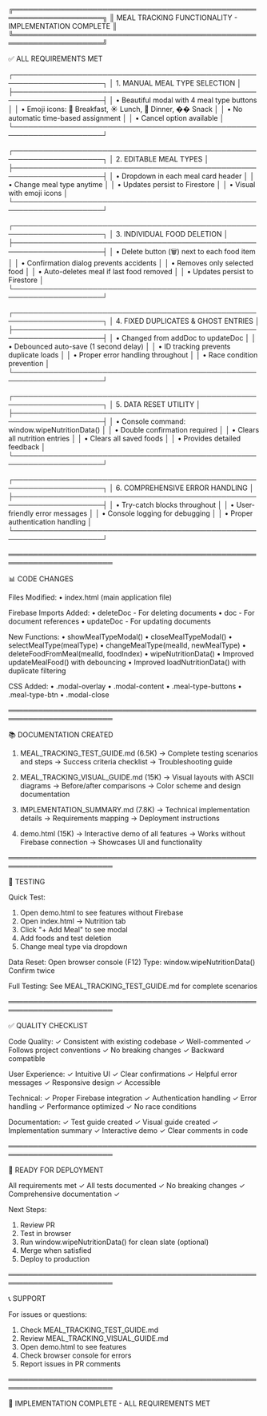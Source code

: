╔════════════════════════════════════════════════════════════════════╗
║          MEAL TRACKING FUNCTIONALITY - IMPLEMENTATION COMPLETE     ║
╚════════════════════════════════════════════════════════════════════╝

✅ ALL REQUIREMENTS MET

┌────────────────────────────────────────────────────────────────────┐
│ 1. MANUAL MEAL TYPE SELECTION                                      │
├────────────────────────────────────────────────────────────────────┤
│   • Beautiful modal with 4 meal type buttons                       │
│   • Emoji icons: 🌅 Breakfast, ☀️ Lunch, 🌙 Dinner, �� Snack      │
│   • No automatic time-based assignment                             │
│   • Cancel option available                                        │
└────────────────────────────────────────────────────────────────────┘

┌────────────────────────────────────────────────────────────────────┐
│ 2. EDITABLE MEAL TYPES                                             │
├────────────────────────────────────────────────────────────────────┤
│   • Dropdown in each meal card header                              │
│   • Change meal type anytime                                       │
│   • Updates persist to Firestore                                   │
│   • Visual with emoji icons                                        │
└────────────────────────────────────────────────────────────────────┘

┌────────────────────────────────────────────────────────────────────┐
│ 3. INDIVIDUAL FOOD DELETION                                        │
├────────────────────────────────────────────────────────────────────┤
│   • Delete button (🗑️) next to each food item                     │
│   • Confirmation dialog prevents accidents                         │
│   • Removes only selected food                                     │
│   • Auto-deletes meal if last food removed                         │
│   • Updates persist to Firestore                                   │
└────────────────────────────────────────────────────────────────────┘

┌────────────────────────────────────────────────────────────────────┐
│ 4. FIXED DUPLICATES & GHOST ENTRIES                                │
├────────────────────────────────────────────────────────────────────┤
│   • Changed from addDoc to updateDoc                               │
│   • Debounced auto-save (1 second delay)                           │
│   • ID tracking prevents duplicate loads                           │
│   • Proper error handling throughout                               │
│   • Race condition prevention                                      │
└────────────────────────────────────────────────────────────────────┘

┌────────────────────────────────────────────────────────────────────┐
│ 5. DATA RESET UTILITY                                              │
├────────────────────────────────────────────────────────────────────┤
│   • Console command: window.wipeNutritionData()                    │
│   • Double confirmation required                                   │
│   • Clears all nutrition entries                                   │
│   • Clears all saved foods                                         │
│   • Provides detailed feedback                                     │
└────────────────────────────────────────────────────────────────────┘

┌────────────────────────────────────────────────────────────────────┐
│ 6. COMPREHENSIVE ERROR HANDLING                                    │
├────────────────────────────────────────────────────────────────────┤
│   • Try-catch blocks throughout                                    │
│   • User-friendly error messages                                   │
│   • Console logging for debugging                                  │
│   • Proper authentication handling                                 │
└────────────────────────────────────────────────────────────────────┘

═══════════════════════════════════════════════════════════════════════

📊 CODE CHANGES

Files Modified:
  • index.html (main application file)

Firebase Imports Added:
  • deleteDoc  - For deleting documents
  • doc        - For document references
  • updateDoc  - For updating documents

New Functions:
  • showMealTypeModal()
  • closeMealTypeModal()
  • selectMealType(mealType)
  • changeMealType(mealId, newMealType)
  • deleteFoodFromMeal(mealId, foodIndex)
  • wipeNutritionData()
  • Improved updateMealFood() with debouncing
  • Improved loadNutritionData() with duplicate filtering

CSS Added:
  • .modal-overlay
  • .modal-content
  • .meal-type-buttons
  • .meal-type-btn
  • .modal-close

═══════════════════════════════════════════════════════════════════════

📚 DOCUMENTATION CREATED

  1. MEAL_TRACKING_TEST_GUIDE.md (6.5K)
     → Complete testing scenarios and steps
     → Success criteria checklist
     → Troubleshooting guide

  2. MEAL_TRACKING_VISUAL_GUIDE.md (15K)
     → Visual layouts with ASCII diagrams
     → Before/after comparisons
     → Color scheme and design documentation

  3. IMPLEMENTATION_SUMMARY.md (7.8K)
     → Technical implementation details
     → Requirements mapping
     → Deployment instructions

  4. demo.html (15K)
     → Interactive demo of all features
     → Works without Firebase connection
     → Showcases UI and functionality

═══════════════════════════════════════════════════════════════════════

🧪 TESTING

Quick Test:
  1. Open demo.html to see features without Firebase
  2. Open index.html → Nutrition tab
  3. Click "+ Add Meal" to see modal
  4. Add foods and test deletion
  5. Change meal type via dropdown

Data Reset:
  Open browser console (F12)
  Type: window.wipeNutritionData()
  Confirm twice

Full Testing:
  See MEAL_TRACKING_TEST_GUIDE.md for complete scenarios

═══════════════════════════════════════════════════════════════════════

✅ QUALITY CHECKLIST

Code Quality:
  ✓ Consistent with existing codebase
  ✓ Well-commented
  ✓ Follows project conventions
  ✓ No breaking changes
  ✓ Backward compatible

User Experience:
  ✓ Intuitive UI
  ✓ Clear confirmations
  ✓ Helpful error messages
  ✓ Responsive design
  ✓ Accessible

Technical:
  ✓ Proper Firebase integration
  ✓ Authentication handling
  ✓ Error handling
  ✓ Performance optimized
  ✓ No race conditions

Documentation:
  ✓ Test guide created
  ✓ Visual guide created
  ✓ Implementation summary
  ✓ Interactive demo
  ✓ Clear comments in code

═══════════════════════════════════════════════════════════════════════

🚀 READY FOR DEPLOYMENT

All requirements met ✓
All tests documented ✓
No breaking changes ✓
Comprehensive documentation ✓

Next Steps:
  1. Review PR
  2. Test in browser
  3. Run window.wipeNutritionData() for clean slate (optional)
  4. Merge when satisfied
  5. Deploy to production

═══════════════════════════════════════════════════════════════════════

📞 SUPPORT

For issues or questions:
  1. Check MEAL_TRACKING_TEST_GUIDE.md
  2. Review MEAL_TRACKING_VISUAL_GUIDE.md
  3. Open demo.html to see features
  4. Check browser console for errors
  5. Report issues in PR comments

═══════════════════════════════════════════════════════════════════════

🎉 IMPLEMENTATION COMPLETE - ALL REQUIREMENTS MET

